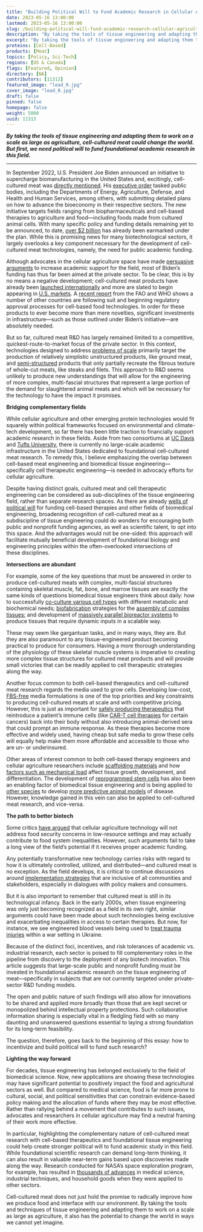```yaml
---
title: "Building Political Will to Fund Academic Research in Cellular Agriculture"
date: 2023-05-16 13:00:00
lastmod: 2023-05-16 13:00:00
slug: /building-political-will-fund-academic-research-cellular-agriculture
description: "By taking the tools of tissue engineering and adapting them to work on a scale as large as agriculture, cell-cultured meat could change the world. But first, we need political will to fund foundational academic research in this field."
excerpt: "By taking the tools of tissue engineering and adapting them to work on a scale as large as agriculture, cell-cultured meat could change the world. But first, we need political will to fund foundational academic research in this field."
proteins: [Cell-Based]
products: [Meat]
topics: [Policy, Sci-Tech]
regions: [US & Canada]
flags: [Featured, Opinion]
directory: [NA]
contributors: [11312]
featured_image: "lead_0.jpg"
cover_image: "lead_0.jpg"
draft: false
pinned: false
homepage: false
weight: 5000
uuid: 11313
---
```

<p><em><strong>By taking the tools of tissue engineering and adapting them to work on a scale as large as agriculture, cell-cultured meat could change the world. But first, we need political will to fund foundational academic research in this field.</strong></em></p>

<hr />
<p>In September 2022, U.S. President Joe Biden announced an initiative to supercharge biomanufacturing in the United States and, excitingly, cell-cultured meat was <a href="https://www.whitehouse.gov/briefing-room/press-briefings/2022/09/12/background-press-call-on-president-bidens-executive-order-to-launch-a-national-biotechnology-and-biomanufacturing-initiative/">directly mentioned</a>. His <a href="https://www.whitehouse.gov/briefing-room/presidential-actions/2022/09/12/executive-order-on-advancing-biotechnology-and-biomanufacturing-innovation-for-a-sustainable-safe-and-secure-american-bioeconomy/">executive order</a> tasked public bodies, including the Departments of Energy, Agriculture, Defense, and Health and Human Services, among others, with submitting detailed plans on how to advance the bioeconomy in their respective sectors. The new initiative targets fields ranging from biopharmaceuticals and cell-based therapies to agriculture and food—including foods made from cultured animal cells. With many specific policy and funding details remaining yet to be announced, to date, <a href="https://www.whitehouse.gov/briefing-room/statements-releases/2022/09/14/fact-sheet-the-united-states-announces-new-investments-and-resources-to-advance-president-bidens-national-biotechnology-and-biomanufacturing-initiative/">over $2 billion</a> has already been earmarked under the plan. While this is promising news for many biotechnological sectors, it largely overlooks a key component necessary for the development of cell-cultured meat technologies, namely, the need for public academic funding.</p>

<p>Although advocates in the cellular agriculture space have made <a href="https://www.sciencedirect.com/science/article/abs/pii/S0962892422002331">persuasive arguments</a> to increase academic support for the field, most of Biden’s funding has thus far been aimed at the private sector. To be clear, this is by no means a negative development; cell-cultured meat products have already been <a href="https://www.businesswire.com/news/home/20230117006210/en/GOOD-Meat-Receives-Approval-to-Commercialize-Serum-Free-Media">launched internationally</a> and more are slated to begin appearing in <a href="https://www.prnewswire.com/news-releases/fda-spurs-innovation-for-human-food-from-animal-cell-culture-technology-301680569.html">U.S. markets</a>. A <a href="https://www.fao.org/documents/card/en/c/cc4855en">recent report</a> from the FAO and WHO shows a number of other countries are following suit and beginning regulatory approval processes for cell-based food technologies. In order for these products to ever become more than mere novelties, significant investments in infrastructure—such as those outlined under Biden’s initiative—are absolutely needed.</p>

<p>But so far, cultured meat R&D has largely remained limited to a competitive, quickest-route-to-market focus of the private sector. In this context, technologies designed to address <a href="https://www.crbgroup.com/insights/food-beverage/cultured-meat">problems of scale</a> primarily target the production of relatively simplistic unstructured products, like ground meat, and <a href="https://time.com/6231339/lab-grown-steak-aleph-farms-taste/">semi-structured</a> products that only partially recreate the fibrous texture of whole-cut meats, like steaks and filets. This approach to R&D seems unlikely to produce new understandings that will allow for the engineering of more complex, multi-fascial structures that represent a large portion of the demand for slaughtered animal meats and which will be necessary for the technology to have the impact it promises.</p>

<p><strong>Bridging complementary fields</strong></p>

<p>While cellular agriculture and other emerging protein technologies would fit squarely within political frameworks focused on environmental and climate-tech development, so far there has been little traction to financially support academic research in these fields. Aside from two consortiums at <a href="https://biotech.ucdavis.edu/cultivated-meat-consortium-cmc">UC Davis</a> and <a href="https://cellularagriculture.tufts.edu/">Tufts University</a>, there is currently no large-scale academic infrastructure in the United States dedicated to foundational cell-cultured meat research. To remedy this, I believe emphasizing the overlap between cell-based meat engineering and biomedical tissue engineering—specifically cell therapeutic engineering—is needed in advocacy efforts for cellular agriculture.</p>

<p>Despite having distinct goals, cultured meat and cell therapeutic engineering can be considered as sub-disciplines of the tissue engineering field, rather than separate research spaces. As there are already <a href="https://www.endocrine.org/advocacy/position-statements/biomedical-research-funding#:~:text=Formed%20in%201887%2C%20the%20NIH,medical%20research%20throughout%20the%20country.">wells of political will</a> for funding cell-based therapies and other fields of biomedical engineering, broadening recognition of cell-cultured meat as a subdiscipline of tissue engineering could do wonders for encouraging both public and nonprofit funding agencies, as well as scientific talent, to opt into this space. And the advantages would not be one-sided: this approach will facilitate mutually beneficial development of foundational biology and engineering principles within the often-overlooked intersections of these disciplines.</p>

<p><strong>Intersections are abundant</strong></p>

<p>For example, some of the key questions that must be answered in order to produce cell-cultured meats with complex, multi-fascial structures containing skeletal muscle, fat, bone, and marrow tissues are exactly the same kinds of questions biomedical tissue engineers think about daily: how to successfully <a href="https://www.ncbi.nlm.nih.gov/pmc/articles/PMC4032528/">co-culture various cell types</a> with different metabolic and biochemical needs; <a href="https://www.sciencedirect.com/science/article/pii/S0142961211009082">biofabrication</a> strategies for the <a href="https://www.sciencedirect.com/science/article/pii/S014296121301483X">assembly of complex tissues</a><u>;</u> and development of <a href="https://humacyte.com/tech/">massively parallel bioreactor systems</a> to produce tissues that require dynamic inputs in a scalable way.</p>

<p>These may seem like gargantuan tasks, and in many ways, they are. But they are also paramount to any tissue-engineered product becoming practical to produce for consumers. Having a more thorough understanding of the physiology of these skeletal muscle systems is imperative to creating more complex tissue structures for cultured meat products and will provide small victories that can be readily applied to cell therapeutic strategies along the way.</p>

<p>Another focus common to both cell-based therapeutics and cell-cultured meat research regards the media used to grow cells. Developing low-cost, <a href="https://www.nature.com/articles/s43016-021-00419-1">FBS-free</a> media formulations is one of the top priorities and key constraints to producing cell-cultured meats at scale and with competitive pricing. However, this is just as important for <a href="https://www.sartorius.com/en/products/cell-culture-media/specialty-media/t-cell-immunotherapy-media?utm_source=google&utm_medium=cpc&utm_campaign=na_en_search_CCM_Immune-Cell-Media&gclid=CjwKCAiArY2fBhB9EiwAWqHK6mmcPTwsUIIoRWFgAwhnqZ1dC-nQATQU-2WFdvN_73Q7hVeIzdWIVRoCpoMQAvD_BwE">safely producing therapeutics</a> that reintroduce a patient’s immune cells (like <a href="https://www.cancer.org/cancer/managing-cancer/treatment-types/immunotherapy/car-t-cell1.html">CAR-T cell therapies</a> for certain cancers) back into their body without also introducing animal-derived sera that could prompt an immune response. As these therapies become more effective and widely used, having cheap but safe media to grow these cells will equally help make them more affordable and accessible to those who are un- or underinsured.</p>

<p>Other areas of interest common to both cell-based therapy engineers and cellular agriculture researchers include <a href="https://www.proteinreport.org/chitin-providing-structure-and-biofunction-cell-cultured-meat">scaffolding materials</a> and how <a href="https://humanperformancealliance.org/programs/">factors such as mechanical load</a> affect tissue growth, development, and differentiation. The development of <a href="https://iscrm.uw.edu/what-is-cell-reprogramming/">reprogrammed stem cells</a> has also been an enabling factor of biomedical tissue engineering and is being applied to <a href="https://pubmed.ncbi.nlm.nih.gov/28942128/">other species</a> to develop <a href="https://medicine.yale.edu/lab/qyang/research/">more predictive animal models</a> of disease. However, knowledge gained in this vein can also be applied to cell-cultured meat research, and vice-versa.</p>

<p><strong>The path to better biotech</strong></p>

<p>Some critics <a href="https://www.nature.com/articles/s43016-022-00609-5">have argued</a> that cellular agriculture technology will not address food security concerns in low-resource settings and may actually contribute to food system inequalities. However, such arguments fail to take a long view of the field’s potential if it receives proper academic funding.</p>

<p>Any potentially transformative new technology carries risks with regard to how it is ultimately controlled, utilized, and distributed—and cultured meat is no exception. As the field develops, it is critical to continue discussions around <a href="https://www.frontiersin.org/articles/10.3389/fsufs.2021.753996/full">implementation strategies</a> that are inclusive of all communities and stakeholders, especially in dialogues with policy makers and consumers.</p>

<p>But it is also important to remember that cultured meat is still in its technological infancy. Back in the early 2000s, when tissue engineering was only just becoming recognized as a field in its own right, similar arguments could have been made about such technologies being exclusive and exacerbating inequalities in access to certain therapies. But now, for instance, we see engineered blood vessels being used to <a href="https://fmcna.com/insights/articles/humacyte-sends-human-acellular-vessels-ukraine/">treat trauma injuries</a> within a war setting in Ukraine.</p>

<p>Because of the distinct foci, incentives, and risk tolerances of academic vs. industrial research, each sector is poised to fill complementary roles in the pipeline from discovery to the deployment of any biotech innovation. This article suggests that large-scale public and nonprofit funding must be invested in foundational academic research on the tissue engineering of meat—specifically in subjects that are not currently targeted under private-sector R&D funding models.</p>

<p>The open and public nature of such findings will also allow for innovations to be shared and applied more broadly than those that are kept secret or monopolized behind intellectual property protections. Such collaborative information sharing is especially vital in a fledgling field with so many daunting and unanswered questions essential to laying a strong foundation for its long-term feasibility.</p>

<p>The question, therefore, goes back to the beginning of this essay: how to incentivize and build political will to fund such research?</p>

<p><strong>Lighting the way forward</strong></p>

<p>For decades, tissue engineering has belonged exclusively to the field of biomedical science. Now, new applications are showing these technologies may have significant potential to positively impact the food and agricultural sectors as well. But compared to medical science, food is far more prone to cultural, social, and political sensitivities that can constrain evidence-based policy making and the allocation of funds where they may be most effective. Rather than rallying behind a movement that contributes to such issues, advocates and researchers in cellular agriculture may find a neutral framing of their work more effective.</p>

<p>In particular, highlighting the complementary nature of cell-cultured meat research with cell-based therapeutics and foundational tissue engineering could help create stronger political will to fund academic study in this field. While foundational scientific research can demand long-term thinking, it can also result in valuable near-term gains based upon discoveries made along the way. Research conducted for NASA’s space exploration program, for example, has resulted in <a href="https://www.cfr.org/backgrounder/space-exploration-and-us-competitiveness">thousands of advances</a> in medical science, industrial techniques, and household goods when they were applied to other sectors.</p>

<p>Cell-cultured meat does not just hold the promise to radically improve how we produce food and interface with our environment. By taking the tools and techniques of tissue engineering and adapting them to work on a scale as large as agriculture, it also has the potential to change the world in ways we cannot yet imagine.</p>
